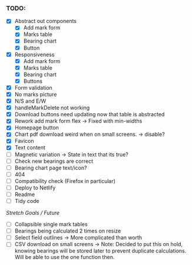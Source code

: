 ### TODO:

- [x] Abstract out components
  - [x] Add mark form
  - [x] Marks table
  - [x] Bearing chart
  - [x] Button
- [x] Responsiveness
  - [x] Add mark form
  - [x] Marks table
  - [x] Bearing chart
  - [x] Buttons
- [x] Form validation
- [x] No marks picture
- [x] N/S and E/W
- [x] handleMarkDelete not working
- [x] Download buttons need updating now that table is abstracted
- [x] Rework add mark form flex -> Fixed with min-widths
- [x] Homepage button
- [x] Chart pdf download weird when on small screens. -> disable?
- [x] Favicon
- [x] Text content
- [ ] Magnetic variation -> State in text that its true?
- [ ] Check new bearings are correct
- [ ] Bearing chart page text/icon?
- [ ] 404
- [ ] Compatibility check (Firefox in particular)
- [ ] Deploy to Netlify
- [ ] Readme
- [ ] Tidy code

_Stretch Goals / Future_

- [ ] Collapsible single mark tables
- [ ] Bearings being calculated 2 times on resize
- [ ] Select field outlines -> More complicated than worth
- [ ] CSV download on small screens
      -> Note: Decided to put this on hold, knowing bearings will be stored later to prevent duplicate calculations. Will be able to use the one function then.
